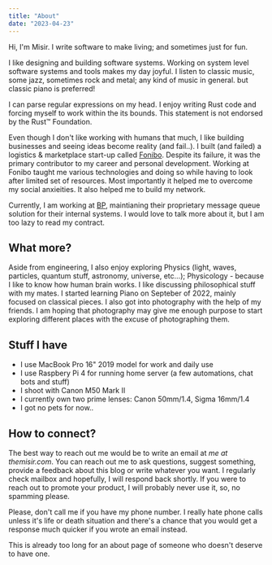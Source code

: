 ```yaml
---
title: "About"
date: "2023-04-23"
---
```


Hi, I'm Misir. I write software to make living; and sometimes just for fun.

I like designing and building software systems. Working on system level software systems and tools makes my day joyful. I listen to classic music, some jazz, sometimes rock and metal; any kind of music in general. but classic piano is preferred!

I can parse regular expressions on my head. I enjoy writing Rust code and forcing myself to work within the its bounds. This statement is not endorsed by the Rust™ Foundation.

Even though I don't like working with humans that much, I like building businesses and seeing ideas become reality (and fail..). I built (and failed) a logistics & marketplace start-up called [Fonibo](https://fonibo.com). Despite its failure, it was the primary contributor to my career and personal development. Working at Fonibo taught me various technologies and doing so while having to look after limited set of resources. Most importantly it helped me to overcome my social anxieities. It also helped me to build my network.

Currently, I am working at [BP](https://bp.com), maintianing their proprietary message queue solution for their internal systems. I would love to talk more about it, but I am too lazy to read my contract.

## What more?

Aside from engineering, I also enjoy exploring Physics (light, waves, particles, quantum stuff, astronomy, universe, etc...); Physicology - because I like to know how human brain works. I like discussing philosophical stuff with my mates. I started learning Piano on Septeber of 2022, mainly focused on classical pieces. I also got into photography with the help of my friends. I am hoping that photography may give me enough purpose to start exploring different places with the excuse of photographing them.

## Stuff I have

- I use MacBook Pro 16" 2019 model for work and daily use
- I use Raspbery Pi 4 for running home server (a few automations, chat bots and stuff)
- I shoot with Canon M50 Mark II
- I currently own two prime lenses: Canon 50mm/1.4, Sigma 16mm/1.4
- I got no pets for now..

## How to connect?

The best way to reach out me would be to write an email at _me at themisir.com_. You can reach out me to ask questions, suggest something, provide a feedback about this blog or write whatever you want. I regularly check mailbox and hopefully, I will respond back shortly. If you were to reach out to promote your product, I will probably never use it, so, no spamming please.

Please, don't call me if you have my phone number. I really hate phone calls unless it's life or death situation and there's a chance that you would get a response much quicker if you wrote an email instead.

This is already too long for an about page of someone who doesn't deserve to have one.
